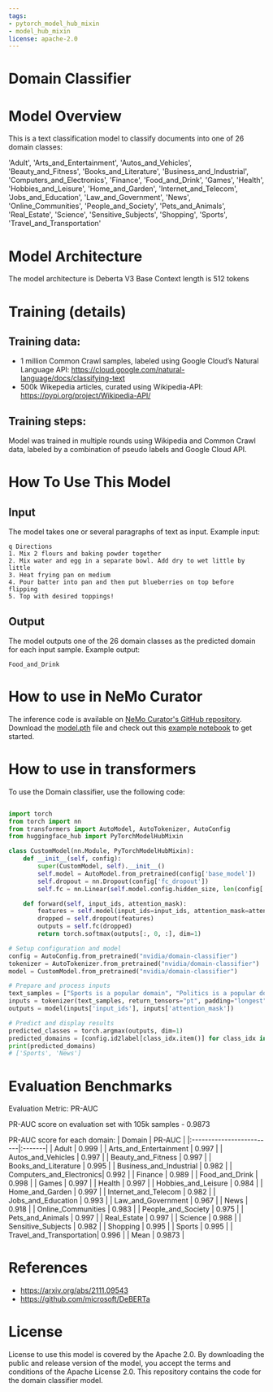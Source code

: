 ```yaml
---
tags:
- pytorch_model_hub_mixin
- model_hub_mixin
license: apache-2.0
---
```

# Domain Classifier

# Model Overview
This is a text classification model to classify documents into one of 26 domain classes:

'Adult', 'Arts_and_Entertainment', 'Autos_and_Vehicles', 'Beauty_and_Fitness', 'Books_and_Literature', 'Business_and_Industrial', 'Computers_and_Electronics', 'Finance', 'Food_and_Drink', 'Games', 'Health', 'Hobbies_and_Leisure', 'Home_and_Garden', 'Internet_and_Telecom', 'Jobs_and_Education', 'Law_and_Government', 'News', 'Online_Communities', 'People_and_Society', 'Pets_and_Animals', 'Real_Estate', 'Science', 'Sensitive_Subjects', 'Shopping', 'Sports', 'Travel_and_Transportation'
# Model Architecture
The model architecture is Deberta V3 Base
Context length is 512 tokens
# Training (details)
## Training data:
- 1 million Common Crawl samples, labeled using Google Cloud’s Natural Language API: https://cloud.google.com/natural-language/docs/classifying-text
- 500k Wikepedia articles, curated using Wikipedia-API: https://pypi.org/project/Wikipedia-API/
## Training steps:
Model was trained in multiple rounds using Wikipedia and Common Crawl data, labeled by a combination of pseudo labels and Google Cloud API.
# How To Use This Model
## Input
The model takes one or several paragraphs of text as input.
Example input:
```
q Directions
1. Mix 2 flours and baking powder together
2. Mix water and egg in a separate bowl. Add dry to wet little by little
3. Heat frying pan on medium
4. Pour batter into pan and then put blueberries on top before flipping
5. Top with desired toppings!
```
## Output
The model outputs one of the 26 domain classes as the predicted domain for each input sample.
Example output:
```
Food_and_Drink
```

# How to use in NeMo Curator

The inference code is available on [NeMo Curator's GitHub repository](https://github.com/NVIDIA/NeMo-Curator). Download the [model.pth](https://huggingface.co/nvidia/domain-classifier/blob/main/model.pth) file and check out this [example notebook](https://github.com/NVIDIA/NeMo-Curator/blob/main/tutorials/distributed_data_classification/distributed_data_classification.ipynb) to get started.

# How to use in transformers
To use the Domain classifier, use the following code:

```python

import torch
from torch import nn
from transformers import AutoModel, AutoTokenizer, AutoConfig
from huggingface_hub import PyTorchModelHubMixin

class CustomModel(nn.Module, PyTorchModelHubMixin):
    def __init__(self, config):
        super(CustomModel, self).__init__()
        self.model = AutoModel.from_pretrained(config['base_model'])
        self.dropout = nn.Dropout(config['fc_dropout'])
        self.fc = nn.Linear(self.model.config.hidden_size, len(config['id2label']))

    def forward(self, input_ids, attention_mask):
        features = self.model(input_ids=input_ids, attention_mask=attention_mask).last_hidden_state
        dropped = self.dropout(features)
        outputs = self.fc(dropped)
        return torch.softmax(outputs[:, 0, :], dim=1)

# Setup configuration and model
config = AutoConfig.from_pretrained("nvidia/domain-classifier")
tokenizer = AutoTokenizer.from_pretrained("nvidia/domain-classifier")
model = CustomModel.from_pretrained("nvidia/domain-classifier")

# Prepare and process inputs
text_samples = ["Sports is a popular domain", "Politics is a popular domain"]
inputs = tokenizer(text_samples, return_tensors="pt", padding="longest", truncation=True)
outputs = model(inputs['input_ids'], inputs['attention_mask'])

# Predict and display results
predicted_classes = torch.argmax(outputs, dim=1)
predicted_domains = [config.id2label[class_idx.item()] for class_idx in predicted_classes.cpu().numpy()]
print(predicted_domains)
# ['Sports', 'News']
```

# Evaluation Benchmarks

Evaluation Metric: PR-AUC

PR-AUC score on evaluation set with 105k samples - 0.9873 

PR-AUC score for each domain:
| Domain                   | PR-AUC |
|:-------------------------|:-------|
| Adult                    | 0.999  |
| Arts_and_Entertainment   | 0.997  |
| Autos_and_Vehicles       | 0.997  |
| Beauty_and_Fitness       | 0.997  |
| Books_and_Literature     | 0.995  |
| Business_and_Industrial  | 0.982  |
| Computers_and_Electronics| 0.992  |
| Finance                  | 0.989  |
| Food_and_Drink           | 0.998  |
| Games                    | 0.997  |
| Health                   | 0.997  |
| Hobbies_and_Leisure      | 0.984  |
| Home_and_Garden          | 0.997  |
| Internet_and_Telecom     | 0.982  |
| Jobs_and_Education       | 0.993  |
| Law_and_Government       | 0.967  |
| News                     | 0.918  |
| Online_Communities       | 0.983  |
| People_and_Society       | 0.975  |
| Pets_and_Animals         | 0.997  |
| Real_Estate              | 0.997  |
| Science                  | 0.988  |
| Sensitive_Subjects       | 0.982  |
| Shopping                 | 0.995  |
| Sports                   | 0.995  |
| Travel_and_Transportation| 0.996  |
| Mean                     | 0.9873 |

# References
- https://arxiv.org/abs/2111.09543
- https://github.com/microsoft/DeBERTa
# License
License to use this model is covered by the Apache 2.0. By downloading the public and release version of the model, you accept the terms and conditions of the Apache License 2.0.
This repository contains the code for the domain classifier model.
